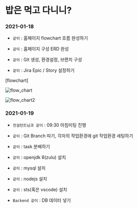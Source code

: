 # 밥은 먹고 다니니?



### 2021-01-18

- `같이` : 홈페이지 flowchart 흐름 완성하기
- `같이` : 홈페이지 구성 ERD 완성

- `같이` : Git 생성, 환경설정, 브랜치 구성
- `같이` : Jira Epic / Story 설정하기

[flowchart]

![flow_chart](/uploads/25327ad9f27718ed23365fbd0030b233/flow_chart.png)

![flow_chart2](/uploads/6686a00f5f60051a8d2b0f92996fe29d/flow_chart2.png)



### 2021-01-19

- `컨설턴트님과 같이` : 09:30 아침미팅 진행
- `같이` : Git Branch 따기, 각자의 작업환경에 git 작업환경 세팅하기
- `같이` : task 분배하기

- `같이` : openjdk 8(zulu) 설치
- `같이` : mysql 설치
- `같이` : nodejs 설치
- `같이` : sts(혹은 vscode) 설치

- `Backend 같이` : DB 데이터 넣기



